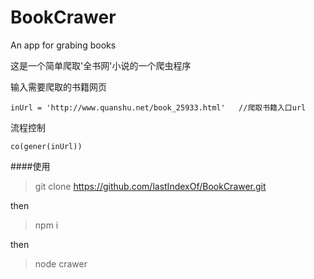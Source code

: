 # BookCrawer
An app for grabing books

这是一个简单爬取'全书网'小说的一个爬虫程序

输入需要爬取的书籍网页

`inUrl = 'http://www.quanshu.net/book_25933.html'   //爬取书籍入口url`

流程控制

`co(gener(inUrl))`

####使用

> git clone https://github.com/lastIndexOf/BookCrawer.git

then

> npm i

then

> node crawer
